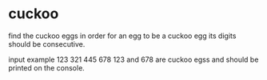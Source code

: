 # cuckoo
find the cuckoo eggs 
in order for an egg to be a cuckoo egg its digits should be consecutive.

input example 123 321 445 678
123 and 678 are cuckoo egss and should be printed on the console.
